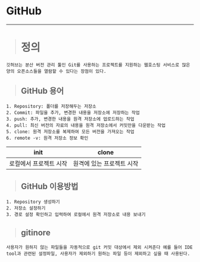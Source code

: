 # GitHub
---
> # 정의
    깃허브는 분산 버전 관리 툴인 Git를 사용하는 프로젝트를 지원하는 웹호스팅 서비스로 많은 양의 오픈소스들을 열람할 수 있다는 장점이 있다.

> ## GitHub 용어
    1. Repository: 폴더를 저장해두는 저장소
    2. Commit: 파일을 추가, 변경한 내용을 저장소에 저장하는 작업
    3. push: 추가, 변경한 내용을 원격 저장소에 업로드하는 작업
    4. pull: 최신 버전의 자료의 내용을 원격 저장소에서 커밋만을 다운받는 작업
    5. clone: 원격 저장소를 복제하여 모든 버전을 가져오는 작업
    6. remote -v: 원격 저장소 정보 확인

|init|clone|
|:---:|:---:|
|로컬에서 프로젝트 시작|원격에 있는 프로젝트 시작|

> ## GitHub 이용방법
    1. Repository 생성하기
    2. 저장소 설정하기
    3. 경로 설정 확인하고 입력하여 로컬에서 원격 저장소로 내용 보내기

> ## gitinore
    사용자가 원하지 않는 파일들을 자동적으로 git 커밋 대상에서 제외 시켜준다 예를 들어 IDE tool과 관련된 설정파일, 사용자가 제외하기 원하는 파일 등이 제외하고 싶을 때 사용된다.